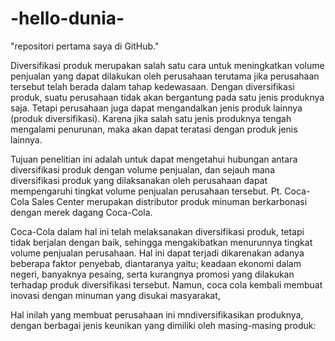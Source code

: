 # -hello-dunia-
"repositori pertama saya di GitHub."


Diversifikasi produk merupakan salah satu cara untuk meningkatkan volume penjualan yang dapat dilakukan oleh perusahaan terutama jika perusahaan tersebut telah berada dalam tahap kedewasaan. Dengan diversifikasi produk, suatu perusahaan tidak akan bergantung pada satu jenis produknya saja. Tetapi perusahaan juga dapat mengandalkan jenis produk lainnya (produk diversifikasi). Karena jika salah satu jenis produknya tengah mengalami penurunan, maka akan dapat teratasi dengan produk jenis lainnya.

Tujuan penelitian ini adalah untuk dapat mengetahui hubungan antara diversifikasi produk dengan volume penjualan, dan sejauh mana diversifikasi produk yang dilaksanakan oleh perusahaan dapat mempengaruhi tingkat volume penjualan perusahaan tersebut. Pt. Coca-Cola Sales Center merupakan distributor produk minuman berkarbonasi dengan merek dagang Coca-Cola.

Coca-Cola dalam hal ini telah melaksanakan diversifikasi produk, tetapi tidak berjalan dengan baik, sehingga mengakibatkan menurunnya tingkat volume penjualan perusahaan. Hal ini dapat terjadi dikarenakan adanya beberapa faktor penyebab, diantaranya yaitu; keadaan ekonomi dalam negeri, banyaknya pesaing, serta kurangnya promosi yang dilakukan terhadap produk diversifikasi tersebut.
Namun, coca cola kembali membuat inovasi dengan minuman yang disukai masyarakat,

Hal inilah yang membuat perusahaan ini mndiversifikasikan produknya, dengan berbagai jenis keunikan yang dimiliki oleh masing-masing produk:
